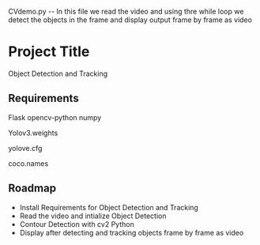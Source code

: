 CVdemo.py -- In this file we read the video and using thre while loop we detect the objects in the frame and display output frame by frame as video 


# Project Title
Object Detection and Tracking


## Requirements

Flask
opencv-python
numpy

Yolov3.weights

yolove.cfg

coco.names


## Roadmap

- Install Requirements for Object Detection and Tracking
- Read the video and intialize Object Detection
- Contour Detection with cv2 Python
- Display after detecting and tracking objects frame by frame as video



